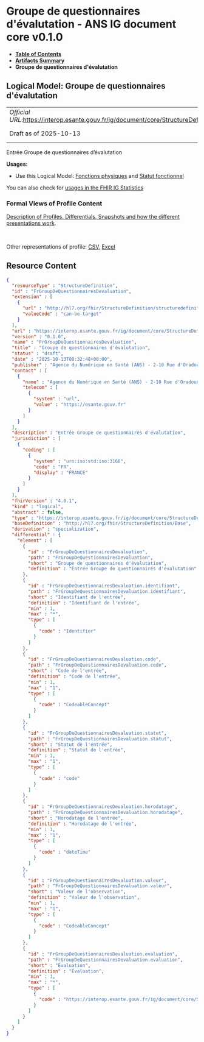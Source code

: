 # Groupe de questionnaires d'évalutation - ANS IG document core v0.1.0

* [**Table of Contents**](toc.md)
* [**Artifacts Summary**](artifacts.md)
* **Groupe de questionnaires d'évalutation**

## Logical Model: Groupe de questionnaires d'évalutation 

| | |
| :--- | :--- |
| *Official URL*:https://interop.esante.gouv.fr/ig/document/core/StructureDefinition/FrGroupDeQuestionnairesDevaluation | *Version*:0.1.0 |
| Draft as of 2025-10-13 | *Computable Name*:FrGroupDeQuestionnairesDevaluation |

 
Entrée Groupe de questionnaires d’évalutation 

**Usages:**

* Use this Logical Model: [Fonctions physiques](StructureDefinition-FrFonctionsPhysiques.md) and [Statut fonctionnel](StructureDefinition-FrStatutFonctionnel.md)

You can also check for [usages in the FHIR IG Statistics](https://packages2.fhir.org/xig/ans.document.fr.core|current/StructureDefinition/FrGroupDeQuestionnairesDevaluation)

### Formal Views of Profile Content

 [Description of Profiles, Differentials, Snapshots and how the different presentations work](http://build.fhir.org/ig/FHIR/ig-guidance/readingIgs.html#structure-definitions). 

 

Other representations of profile: [CSV](StructureDefinition-FrGroupDeQuestionnairesDevaluation.csv), [Excel](StructureDefinition-FrGroupDeQuestionnairesDevaluation.xlsx) 



## Resource Content

```json
{
  "resourceType" : "StructureDefinition",
  "id" : "FrGroupDeQuestionnairesDevaluation",
  "extension" : [
    {
      "url" : "http://hl7.org/fhir/StructureDefinition/structuredefinition-type-characteristics",
      "valueCode" : "can-be-target"
    }
  ],
  "url" : "https://interop.esante.gouv.fr/ig/document/core/StructureDefinition/FrGroupDeQuestionnairesDevaluation",
  "version" : "0.1.0",
  "name" : "FrGroupDeQuestionnairesDevaluation",
  "title" : "Groupe de questionnaires d'évalutation",
  "status" : "draft",
  "date" : "2025-10-13T08:32:48+00:00",
  "publisher" : "Agence du Numérique en Santé (ANS) - 2-10 Rue d'Oradour-sur-Glane, 75015 Paris",
  "contact" : [
    {
      "name" : "Agence du Numérique en Santé (ANS) - 2-10 Rue d'Oradour-sur-Glane, 75015 Paris",
      "telecom" : [
        {
          "system" : "url",
          "value" : "https://esante.gouv.fr"
        }
      ]
    }
  ],
  "description" : "Entrée Groupe de questionnaires d'évalutation",
  "jurisdiction" : [
    {
      "coding" : [
        {
          "system" : "urn:iso:std:iso:3166",
          "code" : "FR",
          "display" : "FRANCE"
        }
      ]
    }
  ],
  "fhirVersion" : "4.0.1",
  "kind" : "logical",
  "abstract" : false,
  "type" : "https://interop.esante.gouv.fr/ig/document/core/StructureDefinition/FrGroupDeQuestionnairesDevaluation",
  "baseDefinition" : "http://hl7.org/fhir/StructureDefinition/Base",
  "derivation" : "specialization",
  "differential" : {
    "element" : [
      {
        "id" : "FrGroupDeQuestionnairesDevaluation",
        "path" : "FrGroupDeQuestionnairesDevaluation",
        "short" : "Groupe de questionnaires d'évalutation",
        "definition" : "Entrée Groupe de questionnaires d'évalutation"
      },
      {
        "id" : "FrGroupDeQuestionnairesDevaluation.identifiant",
        "path" : "FrGroupDeQuestionnairesDevaluation.identifiant",
        "short" : "Identifiant de l'entrée",
        "definition" : "Identifiant de l'entrée",
        "min" : 1,
        "max" : "*",
        "type" : [
          {
            "code" : "Identifier"
          }
        ]
      },
      {
        "id" : "FrGroupDeQuestionnairesDevaluation.code",
        "path" : "FrGroupDeQuestionnairesDevaluation.code",
        "short" : "Code de l'entrée",
        "definition" : "Code de l'entrée",
        "min" : 1,
        "max" : "1",
        "type" : [
          {
            "code" : "CodeableConcept"
          }
        ]
      },
      {
        "id" : "FrGroupDeQuestionnairesDevaluation.statut",
        "path" : "FrGroupDeQuestionnairesDevaluation.statut",
        "short" : "Statut de l'entrée",
        "definition" : "Statut de l'entrée",
        "min" : 1,
        "max" : "1",
        "type" : [
          {
            "code" : "code"
          }
        ]
      },
      {
        "id" : "FrGroupDeQuestionnairesDevaluation.horodatage",
        "path" : "FrGroupDeQuestionnairesDevaluation.horodatage",
        "short" : "Horodatage de l'entrée",
        "definition" : "Horodatage de l'entrée",
        "min" : 1,
        "max" : "1",
        "type" : [
          {
            "code" : "dateTime"
          }
        ]
      },
      {
        "id" : "FrGroupDeQuestionnairesDevaluation.valeur",
        "path" : "FrGroupDeQuestionnairesDevaluation.valeur",
        "short" : "Valeur de l'observation",
        "definition" : "Valeur de l'observation",
        "min" : 1,
        "max" : "1",
        "type" : [
          {
            "code" : "CodeableConcept"
          }
        ]
      },
      {
        "id" : "FrGroupDeQuestionnairesDevaluation.evaluation",
        "path" : "FrGroupDeQuestionnairesDevaluation.evaluation",
        "short" : "Évaluation",
        "definition" : "Évaluation",
        "min" : 1,
        "max" : "*",
        "type" : [
          {
            "code" : "https://interop.esante.gouv.fr/ig/document/core/StructureDefinition/FrEvaluation"
          }
        ]
      }
    ]
  }
}

```
